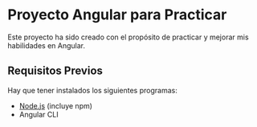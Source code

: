 # Proyecto Angular para Practicar

Este proyecto ha sido creado con el propósito de practicar y mejorar mis habilidades en Angular. 

## Requisitos Previos

Hay que tener instalados los siguientes programas:

- [Node.js](https://nodejs.org/) (incluye npm)
- Angular CLI

